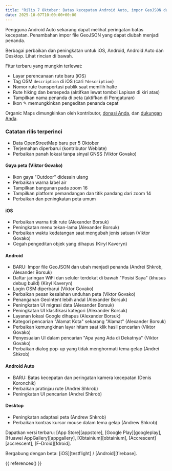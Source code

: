 ```yaml
---
title: "Rilis 7 Oktober: Batas kecepatan Android Auto, impor GeoJSON dan lainnya"
date: 2025-10-07T10:00:00+00:00
---
```


Pengguna Android Auto sekarang dapat melihat peringatan batas kecepatan. Penambahan impor file GeoJSON yang dapat diubah menjadi penanda.

Berbagai perbaikan dan peningkatan untuk iOS, Android, Android Auto dan Desktop. Lihat rincian di bawah.

Fitur terbaru yang mungkin terlewat:
- Layar perencanaan rute baru (iOS)
- Tag OSM `description` di iOS (cari `?description`)
- Nomor rute transportasi publik saat memilih halte
- Rute hiking dan bersepeda (aktifkan lewat tombol Lapisan di kiri atas)
- Tampilkan nama penanda di peta (aktifkan di Pengaturan)
- Ikon ✎ memungkinkan pengeditan penanda cepat

Organic Maps dimungkinkan oleh kontributor, [donasi Anda](@/donate/index.id.md), dan [dukungan Anda](@/contribute/index.id.md).

### Catatan rilis terperinci

- Data OpenStreetMap baru per 5 Oktober
- Terjemahan diperbarui (kontributor Weblate)
- Perbaikan panah lokasi tanpa sinyal GNSS (Viktor Govako)

#### Gaya peta (Viktor Govako)

- Ikon gaya "Outdoor" didesain ulang
- Perbaikan warna label air
- Tampilkan bangunan pada zoom 16
- Tampilkan platform pemandangan dan titik pandang dari zoom 14
- Perbaikan dan peningkatan peta umum

#### iOS

- Perbaikan warna titik rute (Alexander Borsuk)
- Peningkatan menu tekan-lama (Alexander Borsuk)
- Perbaikan waktu kedatangan saat mengubah jenis satuan (Viktor Govako)
- Cegah pengeditan objek yang dihapus (Kiryl Kaveryn)

#### Android

- BARU: Impor file GeoJSON dan ubah menjadi penanda (Andrei Shkrob, Alexander Borsuk)
- Daftar jaringan WiFi dan seluler terdekat di bawah "Posisi Saya" (khusus debug build) (Kiryl Kaveryn)
- Login OSM diperbarui (Viktor Govako)
- Perbaikan pesan kesalahan unduhan peta (Viktor Govako)
- Penanganan GeoIntent lebih andal (Alexander Borsuk)
- Peningkatan UI migrasi data (Alexander Borsuk)
- Peningkatan UI klasifikasi kategori (Alexander Borsuk)
- Layanan lokasi Google dihapus (Alexander Borsuk)
- Kategori pencarian "Alamat Kota" sekarang "Alamat" (Alexander Borsuk)
- Perbaikan kemungkinan layar hitam saat klik hasil pencarian (Viktor Govako)
- Penyesuaian UI dalam pencarian "Apa yang Ada di Dekatnya" (Viktor Govako)
- Perbaikan dialog pop-up yang tidak menghormati tema gelap (Andrei Shkrob)

#### Android Auto

- BARU: Batas kecepatan dan peringatan kamera kecepatan (Denis Koronchik)
- Perbaikan pratinjau rute (Andrei Shkrob)
- Peningkatan UI pencarian (Andrei Shkrob)

#### Desktop

- Peningkatan adaptasi peta (Andrew Shkrob)
- Perbaikan kontras kursor mouse dalam tema gelap (Andrew Shkrob)

Dapatkan versi terbaru: [App Store][appstore], [Google Play][googleplay], [Huawei AppGallery][appgallery], [Obtainium][obtainium], [Accrescent][accrescent], [F-Droid][fdroid].

Bergabung dengan beta: [iOS][testflight] / [Android][firebase].

{{ references() }}
